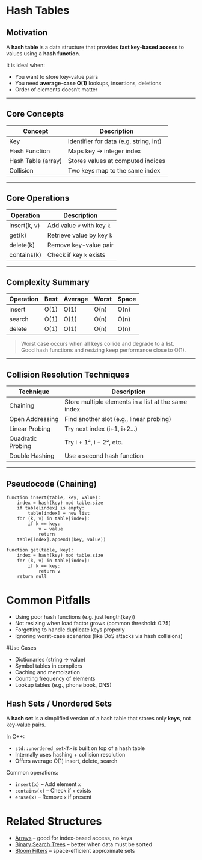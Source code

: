 # Hash Tables

## Motivation

A **hash table** is a data structure that provides **fast key-based access** to values using a **hash function**.

It is ideal when:
- You want to store key-value pairs
- You need **average-case O(1)** lookups, insertions, deletions
- Order of elements doesn’t matter

---

## Core Concepts

| Concept             | Description                                        |
|---------------------|----------------------------------------------------|
| Key                 | Identifier for data (e.g. string, int)             |
| Hash Function       | Maps key → integer index                           |
| Hash Table (array)  | Stores values at computed indices                  |
| Collision           | Two keys map to the same index                     |

---

## Core Operations

| Operation     | Description                             |
|---------------|-----------------------------------------|
| insert(k, v)  | Add value `v` with key `k`              |
| get(k)        | Retrieve value by key `k`               |
| delete(k)     | Remove key-value pair                   |
| contains(k)   | Check if key `k` exists                 |

---

## Complexity Summary

| Operation | Best | Average | Worst | Space  |
|-----------|------|---------|-------|--------|
| insert    | O(1) | O(1)    | O(n)  | O(n)   |
| search    | O(1) | O(1)    | O(n)  | O(n)   |
| delete    | O(1) | O(1)    | O(n)  | O(n)   |

> Worst case occurs when all keys collide and degrade to a list.  
> Good hash functions and resizing keep performance close to O(1).

---

## Collision Resolution Techniques

| Technique         | Description                                         |
|-------------------|-----------------------------------------------------|
| Chaining          | Store multiple elements in a list at the same index |
| Open Addressing   | Find another slot (e.g., linear probing)            |
| Linear Probing    | Try next index (i+1, i+2...)                        |
| Quadratic Probing | Try i + 1², i + 2², etc.                            |
| Double Hashing    | Use a second hash function                          |

---

## Pseudocode (Chaining)

```pseudo
function insert(table, key, value):
    index = hash(key) mod table.size
    if table[index] is empty:
        table[index] = new list
    for (k, v) in table[index]:
        if k == key:
            v = value
            return
    table[index].append((key, value))

function get(table, key):
    index = hash(key) mod table.size
    for (k, v) in table[index]:
        if k == key:
            return v
    return null
```

# Common Pitfalls
- Using poor hash functions (e.g. just length(key))
- Not resizing when load factor grows (common threshold: 0.75)
- Forgetting to handle duplicate keys properly
- Ignoring worst-case scenarios (like DoS attacks via hash collisions)

#Use Cases
- Dictionaries (string → value)
- Symbol tables in compilers
- Caching and memoization
- Counting frequency of elements
- Lookup tables (e.g., phone book, DNS)

## Hash Sets / Unordered Sets

A **hash set** is a simplified version of a hash table that stores only **keys**, not key-value pairs.

In C++:  
- `std::unordered_set<T>` is built on top of a hash table  
- Internally uses hashing + collision resolution  
- Offers average O(1) insert, delete, search

Common operations:
- `insert(x)` – Add element `x`
- `contains(x)` – Check if `x` exists
- `erase(x)` – Remove `x` if present

# Related Structures
- [Arrays](01_Arrays.md) – good for index-based access, no keys
- [Binary Search Trees](14_BST.md) – better when data must be sorted
- [Bloom Filters](20_BloomFilters.md) – space-efficient approximate sets
